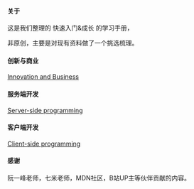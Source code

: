 #### 关于

这是我们整理的 快速入门&成长 的学习手册，

非原创，主要是对现有资料做了一个挑选梳理。



#### 创新与商业

[Innovation and Business](.\docs\InnovationAndBusiness.md)



#### 服务端开发

[Server-side programming](.\docs\Server-sideProgramming.md)



#### 客户端开发

[Client-side programming](.\docs\Client-sideProgramming.md)



#### 感谢

阮一峰老师，七米老师，MDN社区，B站UP主等伙伴贡献的内容。